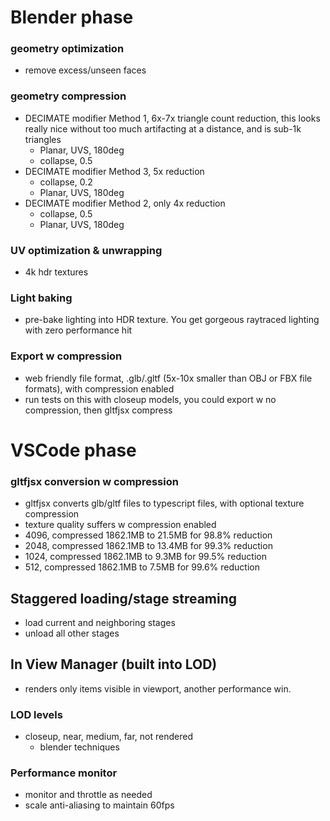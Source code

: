 # Blender phase

### geometry optimization

-   remove excess/unseen faces

### geometry compression

-   DECIMATE modifier Method 1, 6x-7x triangle count reduction, this looks really nice without too much artifacting at a distance, and is sub-1k triangles
    -   Planar, UVS, 180deg
    -   collapse, 0.5
-   DECIMATE modifier Method 3, 5x reduction
    -   collapse, 0.2
    -   Planar, UVS, 180deg
-   DECIMATE modifier Method 2, only 4x reduction
    -   collapse, 0.5
    -   Planar, UVS, 180deg

### UV optimization & unwrapping

-   4k hdr textures

### Light baking

-   pre-bake lighting into HDR texture. You get gorgeous raytraced lighting with zero performance hit

### Export w compression

-   web friendly file format, .glb/.gltf (5x-10x smaller than OBJ or FBX file formats), with compression enabled
-   run tests on this with closeup models, you could export w no compression, then gltfjsx compress

# VSCode phase

### gltfjsx conversion w compression

-   gltfjsx converts glb/gltf files to typescript files, with optional texture compression
-   texture quality suffers w compression enabled
-   4096, compressed 1862.1MB to 21.5MB for 98.8% reduction
-   2048, compressed 1862.1MB to 13.4MB for 99.3% reduction
-   1024, compressed 1862.1MB to 9.3MB for 99.5% reduction
-   512, compressed 1862.1MB to 7.5MB for 99.6% reduction

## Staggered loading/stage streaming

-   load current and neighboring stages
-   unload all other stages

## In View Manager (built into LOD)

-   renders only items visible in viewport, another performance win.

### LOD levels

-   closeup, near, medium, far, not rendered
    -   blender techniques

### Performance monitor

-   monitor and throttle as needed
-   scale anti-aliasing to maintain 60fps
